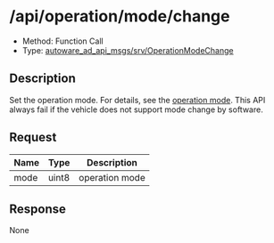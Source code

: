 # /api/operation/mode/change

- Method: Function Call
- Type: [autoware_ad_api_msgs/srv/OperationModeChange](../types/autoware_ad_api_msgs/srv/operation_mode_change.md)

## Description

Set the operation mode. For details, see the [operation mode](../features/operation-mode.md).
This API always fail if the vehicle does not support mode change by software.

## Request

| Name | Type  | Description    |
| ---- | ----- | -------------- |
| mode | uint8 | operation mode |

## Response

None
